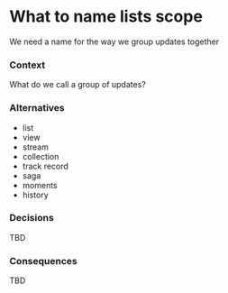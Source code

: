# What to name lists scope

We need a name for the way we group updates together

### Context

What do we call a group of updates?

### Alternatives

- list
- view
- stream
- collection
- track record
- saga
- moments
- history

### Decisions

TBD

### Consequences

TBD

